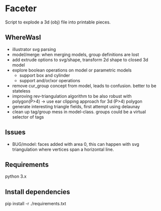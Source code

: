 # Faceter
Script to explode a 3d (obj) file into printable pieces.

## WhereWasI
* illustrator svg parsing
* model/merge: when merging models, group definitions are lost
* add extrude options to svg/shape, transform 2d shape to closed 3d model
* explore boolean operations on model or parametric models
    * support box and cylinder
    * support and/or/xor operations
* remove cur_group concept from model, leads to confusion. better to be stateless
* improving rev-triangulation algorithm to be also robust with polygon(P>4) -> use ear clipping approach for 3d (P>4) polygon
* generate interesting triangle fields, first attempt using delaunay
* clean up tag/group mess in model-class. groups could be a virtual selector of tags

## Issues
* BUG/model: faces added with area 0, this can happen with svg triangulation where vertices span a horizontal line.

## Requirements
python 3.x

## Install dependencies
pip install -r ./requirements.txt
